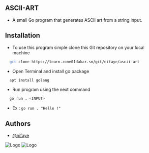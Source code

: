 ## ASCII-ART

*  A small Go program that generates ASCII art from a string input. 


## Installation

 - To use this program simple clone this Git repository on your local machine

```bash
  git clone https://learn.zone01dakar.sn/git/nifaye/ascii-art
```
-  Open Terminal and install go package
```bash
  apt install golang
```
-  Run program using the next command
```bash
  go run . <INPUT>
```
- Ex : ```go run . "Hello !"```

<!-- ## Statistics and Mathematics

 - [Average](https://en.wikipedia.org/wiki/Average)
 - [Median](https://en.wikipedia.org/wiki/Median)
 - [Variance](https://en.wikipedia.org/wiki/Variance)
 - [Standard Deviation](https://en.wikipedia.org/wiki/Standard_deviation) -->

## Authors

- [@nifaye](https://learn.zone01dakar.sn/git/nifaye)


![Logo](https://www.techasoft.com/blog/2019/12/1576592374.png)
![Logo](https://avatars.githubusercontent.com/u/85998620?v=4)

